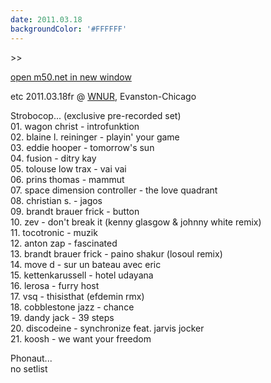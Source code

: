 ```yaml
---
date: 2011.03.18
backgroundColor: '#FFFFFF'
---
```


\>>

[open m50.net in new window  
](http://m50.net/)  

etc 2011.03.18fr @ [WNUR](http://www.wnur.org/), Evanston-Chicago  

Strobocop... (exclusive pre-recorded set)  
01\. wagon christ - introfunktion  
02\. blaine l. reininger - playin' your game  
03\. eddie hooper - tomorrow's sun  
04\. fusion - ditry kay  
05\. tolouse low trax - vai vai  
06\. prins thomas - mammut  
07\. space dimension controller - the love quadrant  
08\. christian s. - jagos  
09\. brandt brauer frick - button  
10\. zev - don't break it (kenny glasgow & johnny white remix)  
11\. tocotronic - muzik  
12\. anton zap - fascinated  
13\. brandt brauer frick - paino shakur (losoul remix)  
14\. move d - sur un bateau avec eric  
15\. kettenkarussell - hotel udayana  
16\. lerosa - furry host  
17\. vsq - thisisthat (efdemin rmx)  
18\. cobblestone jazz - chance  
19\. dandy jack - 39 steps  
20\. discodeine - synchronize feat. jarvis jocker  
21\. koosh - we want your freedom  

Phonaut...  
no setlist